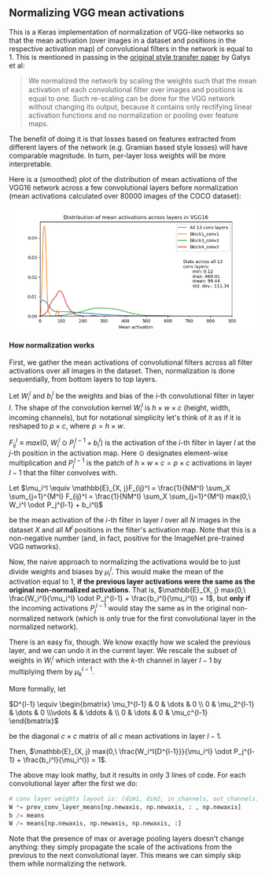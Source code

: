 ## Normalizing VGG mean activations

This is a Keras implementation of normalization of VGG-like networks so that the mean activation (over images in a dataset and positions in the respective activation map) of convolutional filters in the network is equal to 1. This is mentioned in passing in the [original style transfer paper](https://www.cv-foundation.org/openaccess/content_cvpr_2016/papers/Gatys_Image_Style_Transfer_CVPR_2016_paper.pdf) by Gatys et al:

> We normalized the network by scaling the weights such that the mean 
> activation of each convolutional ﬁlter over images and positions is 
> equal to one. Such re-scaling can be done for the VGG network without 
> changing its output, because it contains only rectifying linear 
> activation functions and no normalization or pooling over feature maps.

The benefit of doing it is that losses based on features extracted from different layers of the network (e.g. Gramian based style losses) will have comparable magnitude. In turn, per-layer loss weights will be more interpretable.

Here is a (smoothed) plot of the distribution of mean activations of the VGG16 network across a few convolutional layers before normalization (mean activations calculated over 80000 images of the COCO dataset):

![](tex/Figure.png)



#### How normalization works

First, we gather the mean activations of convolutional filters across all filter activations over all images in the dataset. Then, normalization is done sequentially, from bottom layers to top layers.

Let $W_i^l$ and $b_i^l$ be the weights and bias of the $i$-th convolutional filter in layer $l$. The shape of the convolution kernel $W_i^l$ is $h \times w \times c$ (height, width, incoming channels), but for notational simplicity let's think of it as if it is reshaped to $p \times c$, where $p = h \times w$.

$F_{ij}^l \equiv max(0,\ W_i^l \odot P_j^{l-1}  + b_i^l)$ is the activation of the $i$-th filter in layer $l$ at the $j$-th position in the activation map. Here $\odot$ designates element-wise multiplication and $P_j^{l-1}$ is the patch of $h \times w \times c = p \times c$ activations in layer $l-1$ that the filter convolves with.

Let $\mu_i^l \equiv \mathbb{E}_{X, j}F_{ij}^l = \frac{1}{NM^l} \sum_X \sum_{j=1}^{M^l} F_{ij}^l = \frac{1}{NM^l} \sum_X \sum_{j=1}^{M^l} max(0,\ W_i^l \odot P_j^{l-1}  + b_i^l)$

be the mean activation of the $i$-th filter in layer $l$ over all $N$ images in the dataset $X$ and all $M^l$ positions in the filter's activation map. Note that this is a non-negative number (and, in fact, positive for the ImageNet pre-trained VGG networks).

Now, the naive approach to normalizing the activations would be to just divide weights and biases by $\mu_i^l$. This would make the mean of the activation equal to 1, **if the previous layer activations were the same as the original non-normalized activations**. That is, $\mathbb{E}_{X, j} max(0,\ \frac{W_i^l}{\mu_i^l} \odot P_j^{l-1}  + \frac{b_i^l}{\mu_i^l}) = 1$, but **only if** the incoming activations $P_j^{l-1}$ would stay the same as in the original non-normalized network (which is only true for the first convolutional layer in the normalized network).

There is an easy fix, though. We know exactly how we scaled the previous layer, and we can undo it in the current layer. We rescale the subset of weights in $W_i^l$ which interact with the $k$-th channel in layer ${l-1}$ by multiplying them by $\mu_k^{l-1}$.

More formally, let

$D^{l-1} \equiv \begin{bmatrix} \mu_1^{l-1} & 0 & \dots & 0 \\ 0 & \mu_2^{l-1} & \dots & 0 \\\vdots & & \ddots &  \\ 0 & \dots & 0 & \mu_c^{l-1} \end{bmatrix}$ 

be the diagonal $c \times c$ matrix of all $c$ mean activations in layer $l-1$. 

Then, $\mathbb{E}_{X, j} max(0,\ \frac{W_i^l{D^{l-1}}}{\mu_i^l} \odot P_j^{l-1}  + \frac{b_i^l}{\mu_i^l}) = 1$.

The above may look mathy, but it results in only 3 lines of code. For each convolutional layer after the first we do:

```python
# conv layer weights layout is: (dim1, dim2, in_channels, out_channels)
W *= prev_conv_layer_means[np.newaxis, np.newaxis, : , np.newaxis]
b /= means
W /= means[np.newaxis, np.newaxis, np.newaxis, :]
```
Note that the presence of max or average pooling layers doesn't change anything: they simply propagate the scale of the activations from the previous to the next convolutional layer. This means we can simply skip them while normalizing the network.

